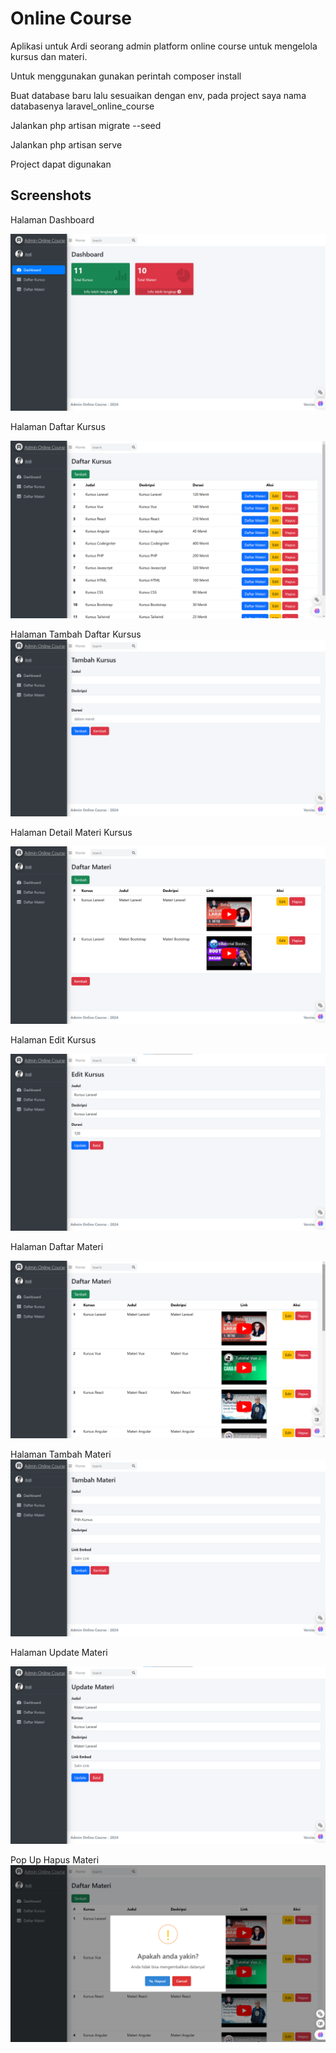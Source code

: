 # Online Course

Aplikasi untuk Ardi seorang admin platform online course untuk mengelola kursus dan materi.

Untuk menggunakan gunakan perintah composer install

Buat database baru lalu sesuaikan dengan env, pada project saya nama databasenya laravel_online_course

Jalankan php artisan migrate --seed

Jalankan php artisan serve

Project dapat digunakan

## Screenshots

Halaman Dashboard

![App Screenshot](Screenshot/Halaman-Dashboard.png)

Halaman Daftar Kursus

![App Screenshot](Screenshot/Daftar-Kursus.png)

Halaman Tambah Daftar Kursus
![App Screenshot](Screenshot/Tambah-Kursus.png)

Halaman Detail Materi Kursus

![App Screenshot](Screenshot/Materi-Perkursus.png)

Halaman Edit Kursus

![App Screenshot](Screenshot/Update-Kursus.png)

Halaman Daftar Materi

![App Screenshot](Screenshot/Daftar-Materi.png)

Halaman Tambah Materi
![App Screenshot](Screenshot/Tambah-Materi.png)

Halaman Update Materi

![App Screenshot](Screenshot/Update-Materi.png)

Pop Up Hapus Materi
![App Screenshot](Screenshot/Pop-Up.png)
